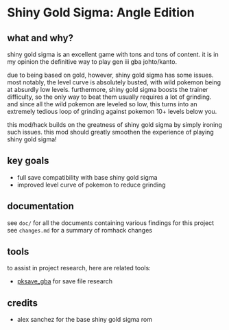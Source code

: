 
# Shiny Gold Sigma: Angle Edition

## what and why?

shiny gold sigma is an excellent game with tons and tons of content. it is in my opinion the definitive way to play gen iii gba johto/kanto.

due to being based on gold, however, shiny gold sigma has some issues. most notably, the level curve is absolutely busted, with wild pokemon being at absurdly low levels. furthermore, shiny gold sigma boosts the trainer difficulty, so the only way to beat them usually requires a lot of grinding. and since all the wild pokemon are leveled so low, this turns into an extremely tedious loop of grinding against pokemon 10+ levels below you.

this mod/hack builds on the greatness of shiny gold sigma by simply ironing such issues. this mod should greatly smoothen the experience of playing shiny gold sigma!

## key goals
+ full save compatibility with base shiny gold sigma
+ improved level curve of pokemon to reduce grinding

## documentation

see `doc/` for all the documents containing various findings for this project
see `changes.md` for a summary of romhack changes

## tools
to assist in project research, here are related tools:
+ [pksave_gba](https://github.com/redthing1/pksave_gba) for save file research

## credits
+ alex sanchez for the base shiny gold sigma rom
